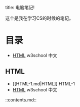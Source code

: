 title: 电脑笔记!

这个是我在学习CS的时候的笔记。

**目录**
========


- [HTML](#HTML) w3school 中文

**HTML**
-------
- [[HTML-1.md|HTML]] HTML-1
- [HTML](http://w3school.com.cn/h.asp) w3school 中文


::contents.md::
